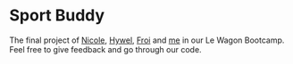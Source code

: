 # Sport Buddy

The final project of [Nicole](https://github.com/NicoleDeu), [Hywel](https://github.com/NicoleDeu), [Froi](https://github.com/froidautaj) and [me](https://github.com/Andy-Hoch) in our Le Wagon Bootcamp. Feel free to give feedback and go through our code.
